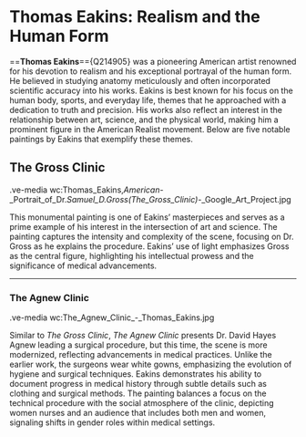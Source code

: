 
# Thomas Eakins: Realism and the Human Form

==**Thomas Eakins**=={Q214905} was a pioneering American artist renowned for his devotion to realism and his exceptional portrayal of the human form. He believed in studying anatomy meticulously and often incorporated scientific accuracy into his works. Eakins is best known for his focus on the human body, sports, and everyday life, themes that he approached with a dedication to truth and precision. His works also reflect an interest in the relationship between art, science, and the physical world, making him a prominent figure in the American Realist movement. Below are five notable paintings by Eakins that exemplify these themes.



## The Gross Clinic

.ve-media wc:Thomas_Eakins,_American_-_Portrait_of_Dr._Samuel_D._Gross_(The_Gross_Clinic)_-_Google_Art_Project.jpg


This monumental painting is one of Eakins’ masterpieces and serves as a prime example of his interest in the intersection of art and science. The painting captures the intensity and complexity of the scene, focusing on Dr. Gross as he explains the procedure. Eakins’ use of light emphasizes Gross as the central figure, highlighting his intellectual prowess and the significance of medical advancements.


---

### The Agnew Clinic

.ve-media wc:The_Agnew_Clinic_-_Thomas_Eakins.jpg


Similar to *The Gross Clinic*, *The Agnew Clinic* presents Dr. David Hayes Agnew leading a surgical procedure, but this time, the scene is more modernized, reflecting advancements in medical practices. Unlike the earlier work, the surgeons wear white gowns, emphasizing the evolution of hygiene and surgical techniques. Eakins demonstrates his ability to document progress in medical history through subtle details such as clothing and surgical methods. The painting balances a focus on the technical procedure with the social atmosphere of the clinic, depicting women nurses and an audience that includes both men and women, signaling shifts in gender roles within medical settings.